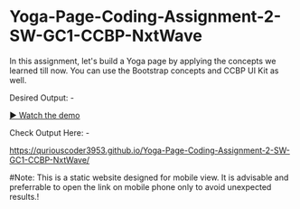 # Yoga-Page-Coding-Assignment-2-SW-GC1-CCBP-NxtWave

In this assignment, let's build a Yoga page by applying the concepts we learned till now. You can use the Bootstrap concepts and CCBP UI Kit as well.


Desired Output: -

[▶ Watch the demo](https://github.com/quriousCoder3953/Yoga-Page-Coding-Assignment-2-SW-GC1-CCBP-NxtWave/blob/main/media/yoga-page-cass-2-sw-gc1.mp4)



Check Output Here: -

https://quriouscoder3953.github.io/Yoga-Page-Coding-Assignment-2-SW-GC1-CCBP-NxtWave/


#Note: This is a static website designed for mobile view. It is advisable and preferrable to open the link on mobile phone only to avoid unexpected results.!

